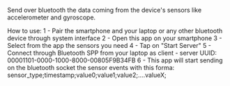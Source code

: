 Send over bluetooth the data coming from the device's sensors like accelerometer and gyroscope.

How to use:
1 - Pair the smartphone and your laptop or any other bluetooth device through system interface
2 - Open this app on your smartphone
3 - Select from the app the sensors you need
4 - Tap on "Start Server"
5 - Connect through Bluetooth SPP from your laptop as client - server UUID: 00001101-0000-1000-8000-00805F9B34FB
6 - This app will start sending on the bluetooth socket the sensor events with this forma:  sensor_type;timestamp;value0;value1;value2;....valueX;